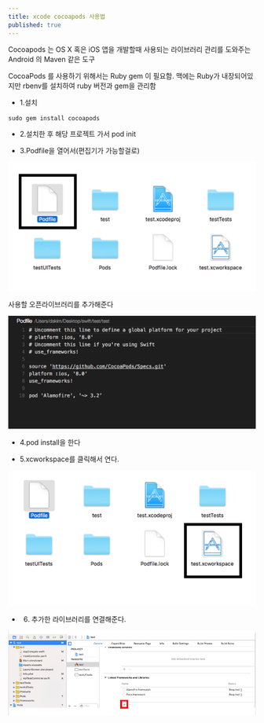 ```yaml
---
title: xcode cocoapods 사용법
published: true
---
```



Cocoapods 는 OS X 혹은 iOS 앱을 개발할때 사용되는 라이브러리 관리를 도와주는 Android 의 Maven 같은 도구

CocoaPods 를 사용하기 위해서는 Ruby gem 이 필요함. 맥에는 Ruby가 내장되어있지만 rbenv를 설치하여 ruby 버전과 gem을 관리함

- 1.설치
```
sudo gem install cocoapods
```

- 2.설치한 후 해당 프로젝트 가서 pod init

- 3.Podfile을 열어서(편집기가 가능할걸로)

![1](/assets/imgs/2016/02/24/2016-02-24-xcode-cocoapods-1.png)


사용할 오픈라이브러리를 추가해준다


![2](/assets/imgs/2016/02/24/2016-02-24-xcode-cocoapods-2.png)


- 4.pod install을 한다

- 5.xcworkspace를 클릭해서 연다.

![3](/assets/imgs/2016/02/24/2016-02-24-xcode-cocoapods-3.png)

- 6. 추가한 라이브러리를 연결해준다.

![4](/assets/imgs/2016/02/24/2016-02-24-xcode-cocoapods-4.png)